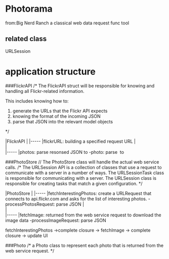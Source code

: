 # Photorama 
from:Big Nerd Ranch
a classical web data request func tool

## related class 
  URLSession
  
  
  
  
# application structure

###FlickrAPI
/*
 The FlickrAPI struct will be responsible for knowing and handling all Flickr-related information.
 
 This includes knowing how to:
 
 1) generate the URLs that the Flickr API expects   
 2) knowing the format of the incoming JSON         
 3) parse that JSON into the relevant model objects  
 
 */

|FlickrAPI
|
|----- |flickrURL: building a specified request URL 
|      
|      
|----- |photos: parse resonsed JSON to <a image info list>
          -photo: parse <image info list> to <a image class>
          
          
          
###PhotoStore
// The PhotoStore class will handle the actual web service calls.
/*
 The URLSession API is a collection of classes that use a request to communicate with a server in a number of ways.
 The URLSessionTask class is responsible for communicating with a server.
 The URLSession class is responsible for creating tasks that match a given configuration.
 */
 
|PhotoStore 
|
|----- |fetchInterestingPhotos: create a URLRequest that connects to api.flickr.com and asks for the list of interesting photos.
        -processPhotosRequest: parse JSON
|      
|      
|----- |fetchImage: returned from the web service request to download the image data
          -processImageRequest: parse JSON
          
  
fetchInterestingPhotos ->complete closure -> fetchImage -> complete closure -> update UI
  
  
  
  
  
  
  
  
###Photo
/*
 a Photo class to represent each photo that is returned from the web service request.
 */
          
          
          
          
